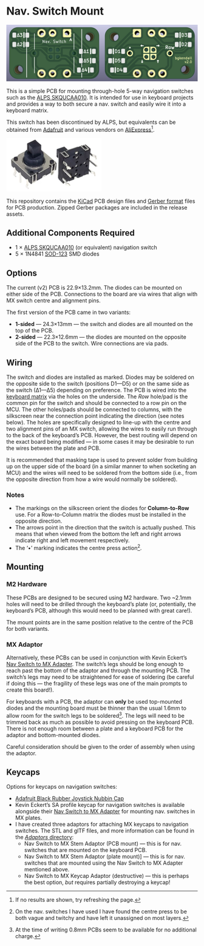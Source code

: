 # Nav. Switch Mount

![5-way Navigation Switch Mount](Images/nav-switch-mount.png)

This is a simple PCB for mounting through-hole 5-way navigation switches such as
the [ALPS SKQUCAA010]. It is intended for use in keyboard projects and provides
a way to both secure a nav. switch and easily wire it into a keyboard matrix.

This switch has been discontinued by ALPS, but equivalents can be obtained from
[Adafruit][ada-504] and various vendors on [AliExpress][ali-SKQ][^1].

<img src="Images/5-five-way-switches.jpg" width="250" title="5-way Navigation Switches">

This repository contains the [KiCad] PCB design files and [Gerber format] files
for PCB production. Zipped Gerber packages are included in the release assets.


[^1]: If no results are shown, try refreshing the page.


## Additional Components Required

 * 1 × [ALPS SKQUCAA010] (or equivalent) navigation switch
 * 5 × 1N4841 [SOD-123] SMD diodes


 ## Options

The current (v2) PCB is 22.9×13.2mm. The diodes can be mounted on either side of
the PCB. Connections to the board are via wires that align with MX switch centre
and alignment pins.

The first version of the PCB came in two variants:

 * **1-sided** — 24.3×13mm — the switch and diodes are all mounted on the top
    of the PCB.
 * **2-sided** — 22.3×12.6mm — the diodes are mounted on the opposite side of
    the PCB to the switch. Wire connections are via pads.

## Wiring

The switch and diodes are installed as marked. Diodes may be soldered on the
opposite side to the switch (positions D1—D5) or on the same side as the switch
(∆1—∆5) depending on preference. The PCB is wired into the [keyboard matrix] via
the holes on the underside. The *Row* hole/pad is the common pin for the switch
and should be connected to a row pin on the MCU. The other holes/pads should be
connected to columns, with the silkscreen near the connection point indicating
the direction (see notes below). The holes are specifically designed to line-up
with the centre and two alignment pins of an MX switch, allowing the wires to
easily run through to the back of the keyboard’s PCB. However, the best routing
will depend on the exact board being modified — in some cases it may be
desirable to run the wires between the plate and PCB.

It is recommended that masking tape is used to prevent solder from building up
on the upper side of the board (in a similar manner to when socketing an MCU)
and the wires will need to be soldered from the bottom side (i.e., from the
opposite direction from how a wire would normally be soldered).

### Notes

 * The markings on the silkscreen orient the diodes for **Column-to-Row** use.
   For a Row-to-Column matrix the diodes must be installed in the opposite
   direction.
 * The arrows point in the direction that the switch is actually pushed. This
   means that when viewed from the bottom the left and right arrows indicate
   right and left movement respectively.
 * The ‘•’ marking indicates the centre press action[^2].


[^2]: On the nav. switches I have used I have found the centre press to be both
      vague and twitchy and have left it unassigned on most layers.


## Mounting

### M2 Hardware

These PCBs are designed to be secured using M2 hardware. Two ~2.1mm holes will
need to be drilled through the keyboard’s plate (or, potentially, the keyboard’s
PCB, although this would need to be planned with great care!).

The mount points are in the same position relative to the centre of the PCB for
both variants.

### MX Adaptor

Alternatively, these PCBs can be used in conjunction with Kevin Eckert’s [Nav
Switch to MX Adapter][nav2mx]. The switch’s legs should be long enough to reach
past the bottom of the adaptor and through the mounting PCB. The switch’s legs
may need to be straightened for ease of soldering (be careful if doing this —
the fragility of these legs was one of the main prompts to create this board!).

For keyboards with a PCB, the adaptor can **only** be used top-mounted diodes
and the mounting board must be thinner than the usual 1.6mm to allow room for
the switch legs to be soldered[^3]. The legs will need to be trimmed back as
much as possible to avoid pressing on the keyboard PCB. There is not enough room
between a plate and a keyboard PCB for the adaptor and bottom-mounted diodes.

Careful consideration should be given to the order of assembly when using the
adaptor.


[^3]: At the time of writing 0.8mm PCBs seem to be available for no additional
      charge.


## Keycaps

Options for keycaps on navigation switches:

 * [Adafruit Black Rubber Joystick Nubbin Cap][ada-4697]
 * Kevin Eckert’s SA profile keycap for navigation switches is available
   alongside their [Nav Switch to MX Adapter][nav2mx] for mounting nav. switches
   in MX plates.
 * I have created three adaptors for attaching MX keycaps to navigation
   switches. The STL and glTF files, and more information can be found in the
   [*Adaptors* directory][adaptors]:
    * Nav Switch to MX Stem Adaptor (PCB mount) — this is for nav.
      switches that are mounted on the keyboard PCB.
    * Nav Switch to MX Stem Adaptor (plate mount)] — this is for
      nav. switches that are mounted using the Nav Switch to MX Adapter
      mentioned above.
    * Nav Switch to MX Keycap Adaptor (destructive) — this is perhaps the best
      option, *but* requires partially destroying a keycap!


[ALPS SKQUCAA010]: https://tech.alpsalpine.com/e/products/detail/SKQUCAA010/
[KiCad]: https://www.kicad.org
[Gerber format]: https://en.wikipedia.org/wiki/Gerber_format
[ada-504]: https://www.adafruit.com/product/504
[ada-4697]: https://www.adafruit.com/product/4697
[ali-SKQ]: https://www.aliexpress.com/w/wholesale-SKQUCAA010.html?catId=0&SearchText=SKQUCAA010&spm=a2g0o.productlist.1000002.0
[SOD-123]: https://en.wikipedia.org/wiki/Small_Outline_Diode
[keyboard matrix]: https://www.pcbheaven.com/wikipages/How_Key_Matrices_Works/
[nav2mx]: https://www.thingiverse.com/thing:3958026
[adaptors]: https://github.com/bgkendall/nav-switch-mount/tree/main/Adaptors
